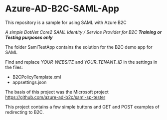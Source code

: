 # Azure-AD-B2C-SAML-App

This repository is a sample for using SAML with Azure B2C

_A simple DotNet Core2 SAML Identity / Service Provider for B2C **Training or Testing purposes only**_

The folder SamlTestApp contains the solution for the B2C demo app for SAML  

Find and replace *YOUR-WEBSITE* and *YOUR_TENANT_ID* in the settings in the files: 
- B2CPolicyTemplate.xml
- appsettings.json

The basis of this project was the Microsoft project https://github.com/azure-ad-b2c/saml-sp-tester

This project contains a few simple buttons and GET and POST examples of redirecting to B2C.
